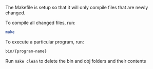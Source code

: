 The Makefile is setup so that it will only compile files that are newly changed.

To compile all changed files, run:

```bash
make
```

To execute a particular program, run:
```bash
bin/{program-name}
```

Run `make clean` to delete the bin and obj folders and their contents

